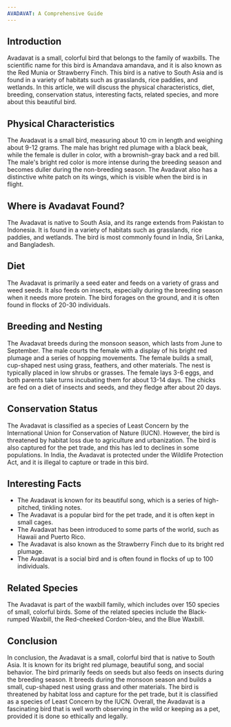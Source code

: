 ```yaml
---
AVADAVAT: A Comprehensive Guide
---
```


## Introduction

Avadavat is a small, colorful bird that belongs to the family of waxbills. The scientific name for this bird is Amandava amandava, and it is also known as the Red Munia or Strawberry Finch. This bird is a native to South Asia and is found in a variety of habitats such as grasslands, rice paddies, and wetlands. In this article, we will discuss the physical characteristics, diet, breeding, conservation status, interesting facts, related species, and more about this beautiful bird.

## Physical Characteristics

The Avadavat is a small bird, measuring about 10 cm in length and weighing about 9-12 grams. The male has bright red plumage with a black beak, while the female is duller in color, with a brownish-gray back and a red bill. The male's bright red color is more intense during the breeding season and becomes duller during the non-breeding season. The Avadavat also has a distinctive white patch on its wings, which is visible when the bird is in flight.

## Where is Avadavat Found?

The Avadavat is native to South Asia, and its range extends from Pakistan to Indonesia. It is found in a variety of habitats such as grasslands, rice paddies, and wetlands. The bird is most commonly found in India, Sri Lanka, and Bangladesh.

## Diet

The Avadavat is primarily a seed eater and feeds on a variety of grass and weed seeds. It also feeds on insects, especially during the breeding season when it needs more protein. The bird forages on the ground, and it is often found in flocks of 20-30 individuals.

## Breeding and Nesting

The Avadavat breeds during the monsoon season, which lasts from June to September. The male courts the female with a display of his bright red plumage and a series of hopping movements. The female builds a small, cup-shaped nest using grass, feathers, and other materials. The nest is typically placed in low shrubs or grasses. The female lays 3-6 eggs, and both parents take turns incubating them for about 13-14 days. The chicks are fed on a diet of insects and seeds, and they fledge after about 20 days.

## Conservation Status

The Avadavat is classified as a species of Least Concern by the International Union for Conservation of Nature (IUCN). However, the bird is threatened by habitat loss due to agriculture and urbanization. The bird is also captured for the pet trade, and this has led to declines in some populations. In India, the Avadavat is protected under the Wildlife Protection Act, and it is illegal to capture or trade in this bird.

## Interesting Facts

-   The Avadavat is known for its beautiful song, which is a series of high-pitched, tinkling notes.
-   The Avadavat is a popular bird for the pet trade, and it is often kept in small cages.
-   The Avadavat has been introduced to some parts of the world, such as Hawaii and Puerto Rico.
-   The Avadavat is also known as the Strawberry Finch due to its bright red plumage.
-   The Avadavat is a social bird and is often found in flocks of up to 100 individuals.

## Related Species

The Avadavat is part of the waxbill family, which includes over 150 species of small, colorful birds. Some of the related species include the Black-rumped Waxbill, the Red-cheeked Cordon-bleu, and the Blue Waxbill.

## Conclusion

In conclusion, the Avadavat is a small, colorful bird that is native to South Asia. It is known for its bright red plumage, beautiful song, and social behavior. The bird primarily feeds on seeds but also feeds on insects during the breeding season. It breeds during the monsoon season and builds a small, cup-shaped nest using grass and other materials. The bird is threatened by habitat loss and capture for the pet trade, but it is classified as a species of Least Concern by the IUCN. Overall, the Avadavat is a fascinating bird that is well worth observing in the wild or keeping as a pet, provided it is done so ethically and legally.
